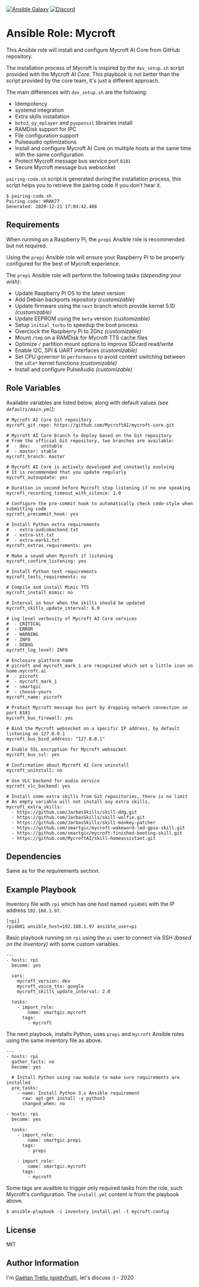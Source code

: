 [![Ansible Galaxy](https://img.shields.io/badge/galaxy-smartgic.mycroft-green.svg?style=flat)](https://galaxy.ansible.com/smartgic/mycroft)
[![Discord](https://img.shields.io/discord/809074036733902888)](https://discord.gg/Vu7Wmd9j) 

# Ansible Role: Mycroft

This Ansible role will install and configure Mycroft AI Core from GitHub repository.

The installation process of Mycroft is inspired by the `dev_setup.sh` script provided with the Mycroft AI Core. This playbook is not better than the script provided by the core team, it's just a different approach.

The main differences with `dev_setup.sh` are the following:

- Idempotency
- systemd integration
- Extra skills installation
- `boto3`, `py_mplayer` and `pyopenssl` librairies install
- RAMDisk support for IPC
- File configuration support
- Pulseaudio optimizations
- Install and configure Mycroft AI Core on multiple hosts at the same time with the same configuration
- Protect Mycroft message bus service port `8181`
- Secure Mycroft message bus websocket

`pairing-code.sh` script is generated during the installation process, this script helps you to retrieve the pairing code if you don't hear it.

```
$ pairing-code.sh
Pairing code: HRAK77
Generated: 2020-12-21 17:04:42.408
```

## Requirements

When running on a Raspberry Pi, the `prepi` Ansible role is recommended but not required.

Using the `prepi` Ansible role will ensure your Raspberry Pi to be properly configured for the best of Mycroft experience.

The `prepi` Ansible role will perform the following tasks _(depending your wish)_:

- Update Raspberry Pi OS to the latest version
- Add Debian backports repository _(customizable)_
- Update firmware using the `next` branch which provide kernel 5.10 _(customizable)_
- Update EEPROM using the `beta` version _(customizable)_
- Setup `initial_turbo` to speedup the boot process
- Overclock the Raspberry Pi to 2Ghz _(customizable)_
- Mount `/tmp` on a RAMDisk for Mycroft TTS cache files
- Optimize `/` partition mount options to improve SDcard read/write
- Enable I2C, SPI & UART interfaces _(customizable)_
- Set CPU governor to `performance` to avoid context switching between the `idle*` kernel functions _(customizable)_
- Install and configure PulseAudio _(customizable)_

## Role Variables

Available variables are listed below, along with default values _(see `defaults/main.yml`)_:

```
# Mycroft AI Core Git repository
mycroft_git_repo: https://github.com/MycroftAI/mycroft-core.git

# Mycroft AI Core branch to deploy based on the Git repository
# From the official Git repository, two branches are available:
#  - dev:    unstable
#  - master: stable
mycroft_branch: master

# Mycroft AI Core is actively developed and constantly evolving
# It is recommended that you update regularly
mycroft_autoupdate: yes

# Duration in second before Mycroft stop listening if no one speaking
mycroft_recording_timeout_with_silence: 1.0

# Configure the pre-commit hook to automatically check code-style when submitting code
mycroft_precommit_hook: yes

# Install Python extra requirements
#  - extra-audiobackend.txt
#  - extra-stt.txt
#  - extra-mark1.txt
mycroft_extras_requirements: yes

# Make a sound when Mycroft if listening
mycroft_confirm_listening: yes

# Install Python test requirements
mycroft_tests_requirements: no

# Compile and install Mimic TTS
mycroft_install_mimic: no

# Interval in hour when the skills should be updated
mycroft_skills_update_interval: 6.0

# Log level verbosity of Mycroft AI Core services
#  - CRITICAL
#  - ERROR
#  - WARNING
#  - INFO
#  - DEBUG
mycroft_log_level: INFO

# Enclosure platform name
# picroft and mycroft_mark_1 are recognized which set a little icon on home.mycroft.ai
#  - picroft
#  - mycroft_mark_1
#  - smartgic
#  - choose-yours
mycroft_name: picroft

# Protect Mycroft message bus port by dropping network connection on port 8181
mycroft_bus_firewall: yes

# Bind the Mycroft websocket on a specific IP address, by default listening on 127.0.0.1
mycroft_bus_bind_address: "127.0.0.1"

# Enable SSL encryption for Mycroft websocket
mycroft_bus_ssl: yes

# Confirmation about Mycroft AI Core uninstall
mycroft_uninstall: no

# Use VLC backend for audio service
mycroft_vlc_backend: yes

# Install some extra skills from Git repositories, there is no limit
# An empty variable will not install any extra skills.
mycroft_extra_skills:
  - https://github.com/JarbasSkills/skill-ddg.git
  - https://github.com/JarbasSkills/skill-wolfie.git
  - https://github.com/JarbasSkills/skill-monkey-patcher
  - https://github.com/smartgic/mycroft-wakeword-led-gpio-skill.git
  - https://github.com/smartgic/mycroft-finished-booting-skill.git
  - https://github.com/MycroftAI/skill-homeassistant.git
```

## Dependencies

Same as for the requirements section.

## Example Playbook

Inventory file with `rpi` which has one host named `rpi4b01` with the IP address `192.168.1.97`.

```
[rpi]
rpi4b01 ansible_host=192.168.1.97 ansible_user=pi
```

Basic playbook running on `rpi` using the `pi` user to connect via SSH _(based on the inventory)_ with some custom variables.

```
---
- hosts: rpi
  become: yes

  vars:
    mycroft_version: dev
    mycroft_voice_tts: google
    mycroft_skills_update_interval: 2.0

  tasks:
    - import_role:
        name: smartgic.mycroft
      tags:
        - mycroft
```

The next playbook, installs Python, uses `prepi` and `mycroft` Ansible roles using the same inventory file as above.

```
---
- hosts: rpi
  gather_facts: no
  become: yes

  # Install Python using raw module to make sure requirements are installed
  pre_tasks:
    - name: Install Python 3.x Ansible requirement
      raw: apt-get install -y python3
      changed_when: no

- hosts: rpi
  become: yes

  tasks:
    - import_role:
        name: smartgic.prepi
      tags:
        - prepi

    - import_role:
        name: smartgic.mycroft
      tags:
        - mycroft
```

Some tags are availble to trigger only required tasks from the role, such Mycroft's configuration. The `install.yml` content is from the playbook above.

```
$ ansible-playbook -i inventory install.yml -t mycroft-config
```

## License

MIT

## Author Information

I'm [Gaëtan Trellu (goldyfruit)](https://smartgic.io/), let's discuss :) - 2020

